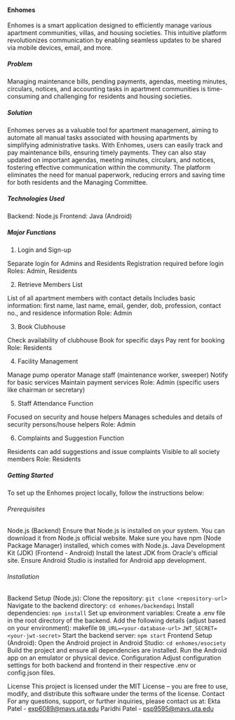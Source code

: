 #### Enhomes
Enhomes is a smart application designed to efficiently manage various apartment communities, villas, and housing societies. This intuitive platform revolutionizes communication by enabling seamless updates to be shared via mobile devices, email, and more.
##### Problem
Managing maintenance bills, pending payments, agendas, meeting minutes, circulars, notices, and accounting tasks in apartment communities is time-consuming and challenging for residents and housing societies.
##### Solution
Enhomes serves as a valuable tool for apartment management, aiming to automate all manual tasks associated with housing apartments by simplifying administrative tasks. With Enhomes, users can easily track and pay maintenance bills, ensuring timely payments. They can also stay updated on important agendas, meeting minutes, circulars, and notices, fostering effective communication within the community. The platform eliminates the need for manual paperwork, reducing errors and saving time for both residents and the Managing Committee.

##### Technologies Used

Backend: Node.js
Frontend: Java (Android)

##### Major Functions

1. Login and Sign-up

Separate login for Admins and Residents
Registration required before login
Roles: Admin, Residents


2. Retrieve Members List

List of all apartment members with contact details
Includes basic information: first name, last name, email, gender, dob, profession, contact no., and residence information
Role: Admin


3. Book Clubhouse

Check availability of clubhouse
Book for specific days
Pay rent for booking
Role: Residents


4. Facility Management

Manage pump operator
Manage staff (maintenance worker, sweeper)
Notify for basic services
Maintain payment services
Role: Admin (specific users like chairman or secretary)


5. Staff Attendance Function

Focused on security and house helpers
Manages schedules and details of security persons/house helpers
Role: Admin


6. Complaints and Suggestion Function

Residents can add suggestions and issue complaints
Visible to all society members
Role: Residents



##### Getting Started
To set up the Enhomes project locally, follow the instructions below:

###### Prerequisites
Node.js (Backend)
Ensure that Node.js is installed on your system. You can download it from Node.js official website.
Make sure you have npm (Node Package Manager) installed, which comes with Node.js.
Java Development Kit (JDK) (Frontend - Android)
Install the latest JDK from Oracle's official site.
Ensure Android Studio is installed for Android app development.
###### Installation
Backend Setup (Node.js):
Clone the repository:
``` git clone <repository-url> ```
Navigate to the backend directory:
``` cd enhomes/backendapi ```
Install dependencies:
``` npm install ```
Set up environment variables:
Create a .env file in the root directory of the backend.
Add the following details (adjust based on your environment):
makefile
``` DB_URL=<your-database-url> ```
``` JWT_SECRET=<your-jwt-secret> ```
Start the backend server:
``` npm start ```
Frontend Setup (Android):
Open the Android project in Android Studio:
``` cd enhomes/esociety ```
Build the project and ensure all dependencies are installed.
Run the Android app on an emulator or physical device.
Configuration
Adjust configuration settings for both backend and frontend in their respective .env or config.json files.

License
This project is licensed under the MIT License – you are free to use, modify, and distribute this software under the terms of the license.
Contact
For any questions, support, or further inquiries, please contact us at: 
Ekta Patel - exp6089@mavs.uta.edu
Paridhi Patel - psp9595@mavs.uta.edu
